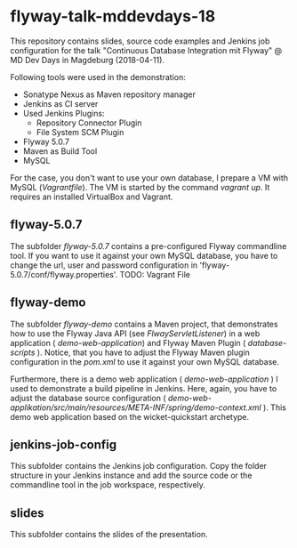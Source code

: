 flyway-talk-mddevdays-18
=================

This repository contains slides, source code examples and Jenkins job configuration for the talk "Continuous Database Integration mit Flyway" @ MD Dev Days in Magdeburg (2018-04-11).

Following tools were used in the demonstration:
- Sonatype Nexus as Maven repository manager
- Jenkins  as CI server
- Used Jenkins Plugins:
  - Repository Connector Plugin
  - File System SCM Plugin
- Flyway 5.0.7
- Maven as Build Tool
- MySQL

For the case,  you don't want to use your own database, I prepare a VM with MySQL (_Vagrantfile_). The VM is started by the command _vagrant up_. It requires an installed VirtualBox and Vagrant.

flyway-5.0.7
----------------------------

The subfolder _flyway-5.0.7_ contains a pre-configured Flyway commandline tool. If you want to use it against your own MySQL database, you have to change the url, user and password configuration in 'flyway-5.0.7/conf/flyway.properties'.
TODO: Vagrant File


flyway-demo
--------------------

The subfolder _flyway-demo_ contains a Maven project, that demonstrates how to use the Flyway Java API (see _FlwayServletListener_) in a web application ( _demo-web-application_) and Flyway Maven Plugin ( _database-scripts_ ).
Notice, that you have to adjust the Flyway Maven plugin configuration in the _pom.xml_ to use it against your own MySQL database.

Furthermore, there is a demo web application ( _demo-web-application_ ) I used to demonstrate a build pipeline in Jenkins.
Here, again, you have to adjust the database source configuration ( _demo-web-applikation/src/main/resources/META-INF/spring/demo-context.xml_ ).
This demo web application based on the wicket-quickstart archetype.

jenkins-job-config
-------------------

This subfolder contains the Jenkins job configuration. Copy the folder structure in your Jenkins instance and add the
source code or the commandline tool in the job workspace, respectively.

slides
---------

This subfolder contains the slides of the presentation.
